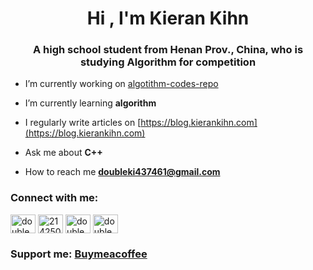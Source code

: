 <h1 align="center">Hi , I'm Kieran Kihn</h1>
<h3 align="center">A high school student from Henan Prov., China, who is studying Algorithm for competition</h3>

-  I’m currently working on [algotithm-codes-repo](https://github.com/doubleki7461/Codes)

-  I’m currently learning **algorithm**

-  I regularly write articles on [https://blog.kierankihn.com](https://blog.kierankihn.com)

-  Ask me about **C++**

-  How to reach me **doubleki437461@gmail.com**

### Connect with me: 
<a href="https://codeforces.com/profile/doubleki" target="blank"><img align="center" src="https://raw.githubusercontent.com/rahuldkjain/github-profile-readme-generator/master/src/images/icons/Social/codeforces.svg" alt="doubleki" height="30" width="40" /></a>
<a href="https://stackoverflow.com/users/21425083" target="blank"><img align="center" src="https://raw.githubusercontent.com/rahuldkjain/github-profile-readme-generator/master/src/images/icons/Social/stack-overflow.svg" alt="21425083" height="30" width="40" /></a>
<a href="https://twitter.com/doubleki437461" target="blank"><img align="center" src="https://raw.githubusercontent.com/rahuldkjain/github-profile-readme-generator/master/src/images/icons/Social/twitter.svg" alt="doubleki437461" height="30" width="40" /></a>
<a href="https://fb.com/doubleki437461" target="blank"><img align="center" src="https://raw.githubusercontent.com/rahuldkjain/github-profile-readme-generator/master/src/images/icons/Social/facebook.svg" alt="doubleki437461" height="30" width="40" /></a>

### Support me: [Buymeacoffee](https://www.buymeacoffee.com/kierankihn)

